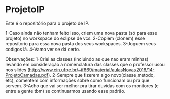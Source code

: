 # ProjetoIP
Este é o repositório para o projeto de IP.

1-Caso ainda não tenham feito isso, criem uma nova pasta (só para esse projeto) no workspace do eclipse de vcs.
2-Copiem (clonem) esse repositorio para essa nova pasta dos seus workspaces.
3-Joguem seus codigos lá.
4-Vamo ver se dá certo.

Observações:
1-Criei as classes (incluindo as que nao eram minhas) levando em consideração a nomenclatura das classes que o professor usou nos slides (http://www.cin.ufpe.br/~if669/material/aulasNovas2016/14-ProjetoCamadas.pdf).
2-Sempre que fizerem algo novo(classe,metodo, etc), comentem com informações sobre como funcionam ou pra que servem.
3-Acho que vai ser melhor pra tirar duvidas com os monitores (e entre a gente tbm) se continuarmos usando esse padrão.
